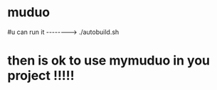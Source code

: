 # muduo

#u  can  run  it  -------->   ./autobuild.sh  

# then   is  ok  to   use    mymuduo  in   you  project !!!!!
